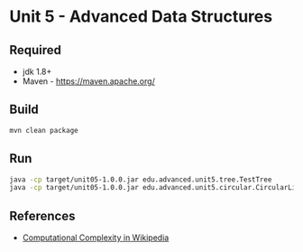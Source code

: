 # Unit 5 - Advanced Data Structures

## Required

* jdk 1.8+
* Maven - https://maven.apache.org/

## Build
```sh
mvn clean package
```

## Run
```sh
java -cp target/unit05-1.0.0.jar edu.advanced.unit5.tree.TestTree
java -cp target/unit05-1.0.0.jar edu.advanced.unit5.circular.CircularLinkedListMain
```

## References 

* [Computational Complexity in Wikipedia](https://en.wikipedia.org/wiki/Computational_complexity)
